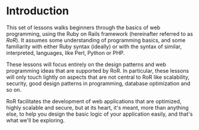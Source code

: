 # Introduction

This set of lessons walks beginners through the basics of web programming, using the Ruby on Rails framework (hereinafter referred to as _RoR_). It assumes some understanding of programming basics, and some familiarity with either Ruby syntax (ideally) or with the syntax of similar, interpreted, languages, like Perl, Python or PHP.

These lessons will focus entirely on the design patterns and web
programming ideas that are supported by RoR. In particular, these
lessons will only touch lightly on aspects that are not central to RoR
like scalability, security, good design patterns in programming,
database optimization and so on. 

RoR facilitates the development of
web applications that are optimized, highly scalable and secure, but
at its heart, it's meant, more than anything else, to help you design
the basic logic of your application easily, and that's what we'll be
exploring.